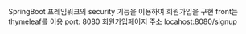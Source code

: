 SpringBoot 프레임워크의 security 기능을 이용하여 회원가입을 구현
front는 thymeleaf를 이용
port: 8080
회원가입페이지 주소 locahost:8080/signup
